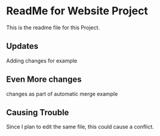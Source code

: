 # ReadMe for Website Project

This is the readme file for this Project.

## Updates

Adding changes for example

## Even More changes

changes as part of automatic merge example

## Causing Trouble

Since I plan to edit the same file, this could cause a conflict.
